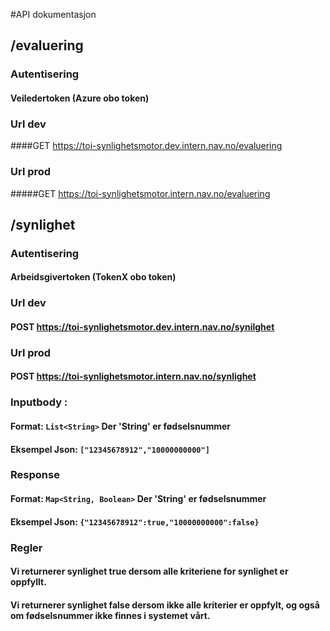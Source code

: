 #API dokumentasjon

## /evaluering
### Autentisering
#### Veiledertoken (Azure obo token)
### Url dev
####GET https://toi-synlighetsmotor.dev.intern.nav.no/evaluering
### Url prod
#####GET https://toi-synlighetsmotor.intern.nav.no/evaluering

## /synlighet
### Autentisering
#### Arbeidsgivertoken (TokenX obo token)
### Url dev
#### POST https://toi-synlighetsmotor.dev.intern.nav.no/synilghet
### Url prod
#### POST https://toi-synlighetsmotor.intern.nav.no/synlighet
### Inputbody :
#### Format: ```List<String>``` Der 'String' er fødselsnummer
#### Eksempel Json: ```["12345678912","10000000000"]```
### Response
#### Format: ```Map<String, Boolean>``` Der 'String' er fødselsnummer
#### Eksempel Json: ```{"12345678912":true,"10000000000":false}```
### Regler
#### Vi returnerer synlighet true dersom alle kriteriene for synlighet er oppfyllt.
#### Vi returnerer synlighet false dersom ikke alle kriterier er oppfylt, og også om fødselsnummer ikke finnes i systemet vårt.
